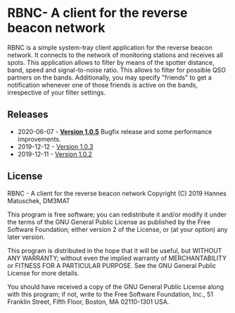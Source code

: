 # RBNC- A client for the reverse beacon network

RBNC is a simple system-tray client application for the reverse beacon network.
It connects to the network of monitoring stations and receives all spots. This
application allows to filter by means of the spotter distance, band, speed and
signal-to-noise ratio. This allows to filter for possible QSO partners on the
bands. Additionally, you may specify "friends" to get a notification whenever
one of those friends is active on the bands, irrespective of your filter
settings.

## Releases
 * 2020-06-07 - [**Version 1.0.5**](https://github.com/hmatuschek/skcc/releases/tag/v1.0.5) Bugfix release and some performance improvements. 
 * 2019-12-12 - [Version 1.0.3](https://github.com/hmatuschek/skcc/releases/tag/v1.0.3) 
 * 2019-12-11 - [Version 1.0.2](https://github.com/hmatuschek/skcc/releases/tag/v1.0.2)

## License
RBNC - A client for the reverse beacon network
Copyright (C) 2019 Hannes Matuschek, DM3MAT

This program is free software; you can redistribute it and/or modify
it under the terms of the GNU General Public License as published by
the Free Software Foundation; either version 2 of the License, or
(at your option) any later version.

This program is distributed in the hope that it will be useful,
but WITHOUT ANY WARRANTY; without even the implied warranty of
MERCHANTABILITY or FITNESS FOR A PARTICULAR PURPOSE.  See the
GNU General Public License for more details.

You should have received a copy of the GNU General Public License along
with this program; if not, write to the Free Software Foundation, Inc.,
51 Franklin Street, Fifth Floor, Boston, MA 02110-1301 USA.
